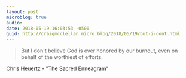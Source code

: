 ```yaml
---
layout: post
microblog: true
audio: 
date: 2018-05-19 16:03:53 -0500
guid: http://craigmcclellan.micro.blog/2018/05/19/but-i-dont.html
---
```

> But I don't believe God is ever honored by our burnout, even on behalf of the worthiest of efforts. 

Chris Heuertz - "The Sacred Enneagram"
